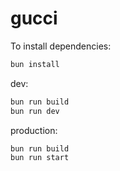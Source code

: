 # gucci

To install dependencies:

```bash
bun install
```

dev:

```bash
bun run build
bun run dev
```

production:

```bash
bun run build
bun run start

```
